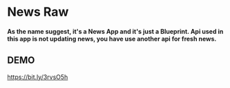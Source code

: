 # News Raw

#### As the name suggest, it's a News App and it's just a Blueprint. Api used in this app is not updating news, you have use another api for fresh news.

## DEMO
https://bit.ly/3rvsO5h
